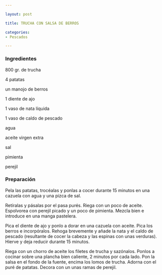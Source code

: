```yaml
---

layout: post

title: TRUCHA CON SALSA DE BERROS

categories:
- Pescados

---
```


<h3>Ingredientes</h3>

800 gr. de trucha

4 patatas

un manojo de berros

1 diente de ajo

1 vaso de nata líquida

1 vaso de caldo de pescado

agua

aceite virgen extra

sal

pimienta

perejil

<h3>Preparación</h3>

Pela las patatas, trocéalas y ponlas a cocer durante 15 minutos en una cazuela con agua y una pizca de sal.

Retíralas y pásalas por el pasa purés. Riega con un poco de aceite. Espolvorea con perejil picado y un poco de pimienta. Mezcla bien e introduce en una manga pastelera.

Pica el diente de ajo y ponlo a dorar en una cazuela con aceite. Pica los berros e incorpóralos. Rehoga brevemente y añade la nata y el caldo de pescado (resultante de cocer la cabeza y las espinas con unas verduras). Hierve y deja reducir durante 15 minutos.

Riega con un chorro de aceite los filetes de trucha y sazónalos. Ponlos a cocinar sobre una plancha bien caliente, 2 minutos por cada lado. Pon la salsa en el fondo de la fuente, encima los lomos de trucha. Adorna con el puré de patatas. Decora con un unas ramas de perejil.


